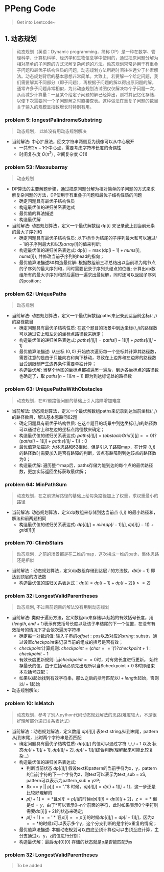 # PPeng Code
> Get into Leetcode~

## **1. 动态规划**
> 动态规划（英语：Dynamic programming，简称 DP）是一种在数学、管理科学、计算机科学、经济学和生物信息学中使用的，通过把原问题分解为相对简单的子问题的方式求解复杂问题的方法。动态规划常常适用于有重叠子问题和最优子结构性质的问题，动态规划方法所耗时间往往远少于朴素解法。动态规划背后的基本思想非常简单。大致上，若要解一个给定问题，我们需要解其不同部分（即子问题），再根据子问题的解以得出原问题的解。通常许多子问题非常相似，为此动态规划法试图仅仅解决每个子问题一次，从而减少计算量：一旦某个给定子问题的解已经算出，则将其记忆化存储，以便下次需要同一个子问题解之时直接查表。这种做法在重复子问题的数目关于输入的规模呈指数增长时特别有用。

### **problem 5: longestPalindromeSubstring**
> 动态规划， 此处没有用动态规划解决

* 当前解法: 中心扩展法，回文字符串两侧互为镜像可以从中心展开
    * 一共有$2n-1$个中心点，需要考虑字符串长度的奇偶性
    * 时间复杂度 $O\left(n^{2}\right)$ , 空间复杂度 $O\left(1\right)$

### **problem 53: Maxsubarray**
> 动态规划
* DP算法的主要解题步骤，通过把原问题分解为相对简单的子问题的方式来求解复杂问题的方法，DP使用于有重叠子问题和最优子结构性质的问题
    * 确定问题具有最优子结构性质
    * 构造最优值的递归关系表达式
    * 最优值的算法描述
    * 构造最优解
* 当前解法: 动态规划算法，定义一个最优解数组 $\mathrm{dp}[\mathrm{i}]$ 来记录截止到当前元素的最大子序列和
    * 确定问题具有最优子结构性质: 以下标$i$作为结尾的子序列最大和可以通过$i-1$的子序列最大和以及$array[i]$的值来判断;
    * 构造最优值的递归关系表达式: $\mathrm{dp}[i]=\max (\mathrm{dp}[\mathrm{i}-1]+ nums[i], nums[i])$, 并修改当前子序列的head的指向；
    * 最优值算法描述&&构造最优解: 根据数组前三项总结出以当前项为尾节点的子序列的最大序列和，同时需要记录子序列头结点的位置; 计算出dp数组所有的最大子序列和然后遍历一遍求出最优解，同时还可以返回子序列的position;

### **problem 62: UniquePaths**
> 动态规划
* 当前解法: 动态规划算法，定义一个最优解数组paths来记录到达当前坐标$(i,j)$的路径数目
    * 确定问题具有最优子结构性质: 在这个题目的场景中到达坐标$(i,j)$的路径数可以通过它上和左边的坐标点路径数来确定；
    * 构造最优值的递归关系表达式: $paths[i][j]=paths[i-1][j]+paths[i][j-1]$
    * 最优值算法描述: 从坐标 $(0,0)$ 开始依次遍历每一个坐标并计算其路径数，需要注意的是由于只能向右和向下移动，导致在上边界和左边界的路径数目受到限制产生边界条件需要单独计算；
    * 构造最优解: 当整个地图的坐标点都被遍历一遍后，到达各坐标点的路径数也确定了，取 $paths[n-1][m-1]$ 即为到达标记处的路径数

### **problem 63: UniquePathsWithObstacles**
> 动态规划，在62题路径问题的基础上引入路障增加难度
* 当前解法: 动态规划算法，定义一个最优解数组paths来记录到达当前坐标$(i,j)$的路径数目，解法基本思路同62题
    * 确定问题具有最优子结构性质: 在这个题目的场景中到达坐标$(i,j)$的路径数可以通过它上和左边的坐标点路径数来确定；
    * 构造最优值的递归关系表达式: $paths[i][j]=(obstacleGrid[i][j]==0)?(paths[i-1][j]+paths[i][j-1]):0$
    * 最优值算法描述: 大体思路和62相似，但是引入了路障map，在计算 $(i,j)$ 的路径数时需要加入是否有路障的判断，该点有路障则到达该点的路径数为0；
    * 构造最优解: 遍历整个map后，paths存储为能到达的每个点的最优路径数，更加实际返回坐标获取最优解；

### **problem 64: MinPathSum**
> 动态规划，在之前求解路径的基础上给每条路径加上了权重，求权重最小的路径
* 当前解法: 动态规划算法，定义dp数组来存储到达当前点 $(i,j)$ 的最小路径和，解法和前两题相同
    * 构造最优值的递归关系表达式: $dp[i][j]=min(dp[i-1][j], dp[i][j-1]) + grid[i][j]$

### **problem 70: ClimbStairs**
> 动态规划，之前的场景都是在二维的map，这次换成一维的path，集体思路还是相似
* 当前解法：动态规划算法，定义dp数组存储到达层 $i$ 的方法数，$dp[n-1]$ 即达到顶层的方法数
    * 构造最优值的递归关系表达式：$dp[i]=dp[i-1] + dp[i-2] (i >= 2)$

### **problem 32: LongestValidParentheses**
> 动态规划, 不过目前题目的解法没有用到动态规划
* 当前解法: 类似于遍历方法，定义数组dp来存储以$i$起始的有效括号长度，用$(length, end + 1)$表示有效括号长度以及该子串结尾的下一个位置，在没有有效括号的情况下才会依次遍历字符串
    * 确定每一对数的值: 输入子串的$offset: pos$以及对应的$string$: substr，通过设置$checkpoint$来记录当前的组成的括号是否有效；
    * $checkpoint$计算规则: $checkpoint = (char == '(') ? checkpoint + 1 : checkpoint - 1$
    * 有效长度更新规则: 当$checkpoint == 0$时，对有效长度进行更新， 始终存最长的值，由于左括号必须先出现所以当$checkpoint < 0 $时即结束本次括号匹配；
    * 如果以$i$起始找到有效字符串，那么之后的括号匹配以$i+length$起始，否则以$i+1$起始
* 动态规划解法: 

### **problem 10: IsMatch**
> 动态规划，参考了别人python代码动态规划解法的思路(难度较大，不是很好理解部分递归关系表达式)
* 当前解法：动态规划解法，定义数组 $dp[i][j]$ 表text string从i到末尾，pattern从j到末尾，此时两个字符串是否匹配
    * 确定问题具有最优子结构性质: $dp[i][j]$ 的值可以通过字符 $i,j,j+1$ 以及 状态$dp[i+1][j+1], dp[i][j+2],dp[i+1][j]$综合判断(理解起来可能比较复杂...)
    * 构造最优值的递归关系表达式:
        * 判断当前状态 $dp[i][j]$ 假设text和pattern的当前字符为x，y，pattern的当前字符的下一个字符为z，则text可以表示为text_sub = xS, pattern可以表示为pattern_sub = yzP;
        * $x == y || p[j] == "."$ 时候，$dp[i][j] = dp[i+1][j+1]$，这一步还是比较好理解的
        * $p[j+1] == *$且$s[i] != p[j]$的时候$dp[i][j] = dp[i][j+2]$，$z == *$ 但是$x!=y$，由于\*可以表示0~n个前面的字符，此时如果表示0个字符则需要$dp[i][j+2]$的状态来确定;
        * $p[j+1] == '*'$且$s[i] == p[j]$的时候$dp[i][j] = dp[i+1][j]$，因为$z == *$的时候z可以表示多个y，这个分支判断的是字符x重复的情况；
    * 最优值算法描述: 本题动态规划可以由底至顶计算也可以由顶至底计算，主分支通过x，y，z的值进行分割；
    * 构造最优解：最后$dp[0][0]$ 存储的状态就是p是否能匹配为s

### **problem 32: LongestValidParentheses**
> To be added